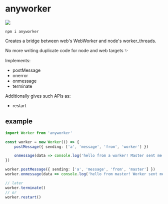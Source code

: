 # anyworker

![](https://github.com/shilangyu/anyworker/workflows/anyworker/badge.svg)

```
npm i anyworker
```

Creates a bridge between web's WebWorker and node's worker_threads.

No more writing duplicate code for node and web targets ✨

Implements:

- postMessage
- onerror
- onmessage
- terminate

Additionally gives such APIs as:

- restart

## example

```ts
import Worker from 'anyworker'

const worker = new Worker(() => {
	postMessage({ sending: ['a', 'message', 'from', 'worker'] })

	onmessage(data => console.log('hello from a worker! Master sent me:', data))
})

worker.postMessage({ sending: ['a', 'message', 'from', 'master'] })
worker.onmessage(data => console.log('hello from master! Worker sent me:', data))

// later
worker.terminate()
// or
worker.restart()
```
